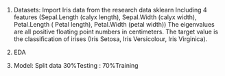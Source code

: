 1. Datasets: Import Iris data from the research data sklearn
Including 4 features (Sepal.Length (calyx length), Sepal.Width (calyx width), Petal.Length ( Petal length), Petal.Width (petal width))
The eigenvalues are all positive floating point numbers in centimeters. 
The target value is the classification of irises (Iris Setosa, Iris Versicolour, Iris Virginica). 

2. EDA 

3. Model: Split data 30%Testing : 70%Training
